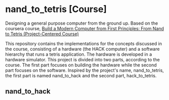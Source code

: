 # nand_to_tetris [Course]
Designing a general purpose computer from the ground up. Based on the coursera course, [Build a Modern Computer from First Principles: From Nand to Tetris (Project-Centered Course)](https://www.coursera.org/learn/build-a-computer/home/welcome)

This repository contains the implementations for the concepts discussed in the course, consisting of a hardware (the HACK computer) and a software hierarchy that runs a tetris application. The hardware is developed in a hardware simulator. This project is divided into two parts, according to the course. The first part focuses on building the hardware while the second part focuses on the software. Inspired by the project's name, nand_to_tetris, the first part is named nand_to_hack and the second part, hack_to_tetris.

## nand_to_hack
